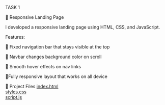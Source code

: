 TASK 1

🌟 Responsive Landing Page

I developed a responsive landing page using HTML, CSS, and JavaScript.

Features:

📌 Fixed navigation bar that stays visible at the top

📌 Navbar changes background color on scroll

📌 Smooth hover effects on nav links

📌Fully responsive layout that works on all device

📂 Project Files
 [index.html](index.html)  
 [styles.css](styles.css)  
 [script.js](script.js)


